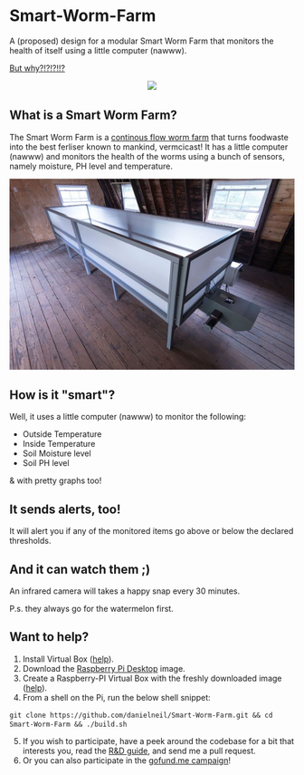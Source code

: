 # Smart-Worm-Farm

A (proposed) design for a modular Smart Worm Farm that monitors the health of itself using a little computer (nawww). 

[But why?!?!?!!?](https://github.com/danielneil/Smart-Worm-Bin/blob/main/mantra.md)

<p align="center">
  <img src="https://github.com/danielneil/Smart-Worm-Farm/blob/main/images/cad-concept2.png?raw=true">
</p>

## What is a Smart Worm Farm? 

The Smart Worm Farm is a [continous flow worm farm](https://urbanwormcompany.com/complete-guide-to-continuous-flow-vermicomposting/) that turns foodwaste into the best ferliser known to mankind, vermcicast! It has a little computer (nawww) and monitors the health of the worms using a bunch of sensors, namely moisture, PH level and temperature.

<p align="center">
  <img src="https://github.com/danielneil/Smart-Worm-Bin/blob/main/images/cf-bin.jpg?raw=true">
</p>

## How is it "smart"? 

Well, it uses a little computer (nawww) to monitor the following: 

* Outside Temperature
* Inside Temperature 
* Soil Moisture level
* Soil PH level 

& with pretty graphs too!

## It sends alerts, too!

It will alert you if any of the monitored items go above or below the declared thresholds. 

## And it can watch them ;)

An infrared camera will takes a happy snap every 30 minutes. 

P.s. they always go for the watermelon first. 

## Want to help? 

1. Install Virtual Box ([help](https://www.virtualbox.org/manual/ch02.html)).
2. Download the [Raspberry Pi Desktop](https://www.raspberrypi.org/software/raspberry-pi-desktop/) image.
3. Create a Raspberry-PI Virtual Box with the freshly downloaded image ([help](https://roboticsbackend.com/install-raspbian-desktop-on-a-virtual-machine-virtualbox/)).
4. From a shell on the Pi, run the below shell snippet:
``` 
git clone https://github.com/danielneil/Smart-Worm-Farm.git && cd Smart-Worm-Farm && ./build.sh
```
5. If you wish to participate, have a peek around the codebase for a bit that interests you, read the [R&D guide](https://github.com/danielneil/Smart-Worm-Bin/tree/main/research), and send me a pull request. 
6. Or you can also participate in the [gofund.me campaign](https://gofund.me/1dbc1ac6)!
